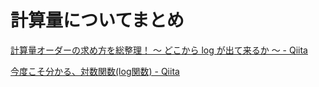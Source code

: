 # 計算量についてまとめ

[計算量オーダーの求め方を総整理！ 〜 どこから log が出て来るか 〜 - Qiita](https://qiita.com/drken/items/872ebc3a2b5caaa4a0d0)


[今度こそ分かる、対数関数(log関数) - Qiita](https://qiita.com/gyu-don/items/ecd483fd94f446b576a3)